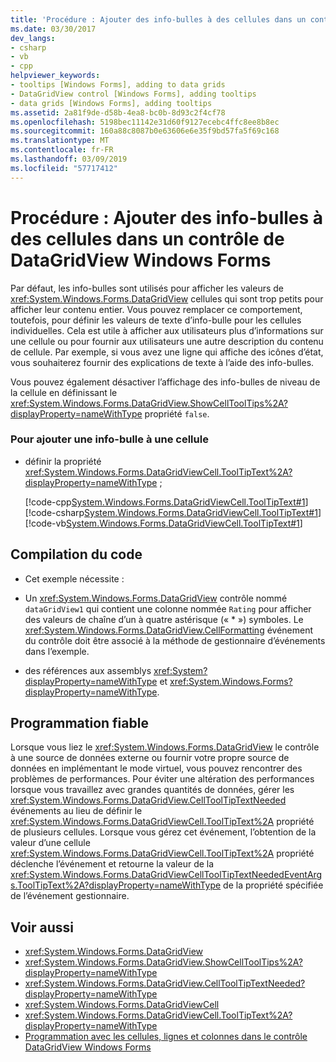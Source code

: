 ```yaml
---
title: 'Procédure : Ajouter des info-bulles à des cellules dans un contrôle de DataGridView Windows Forms'
ms.date: 03/30/2017
dev_langs:
- csharp
- vb
- cpp
helpviewer_keywords:
- tooltips [Windows Forms], adding to data grids
- DataGridView control [Windows Forms], adding tooltips
- data grids [Windows Forms], adding tooltips
ms.assetid: 2a81f9de-d58b-4ea8-bc0b-8d93c2f4cf78
ms.openlocfilehash: 5198bec11142e31d60f9127ecebc4ffc8ee8b8ec
ms.sourcegitcommit: 160a88c8087b0e63606e6e35f9bd57fa5f69c168
ms.translationtype: MT
ms.contentlocale: fr-FR
ms.lasthandoff: 03/09/2019
ms.locfileid: "57717412"
---
```

# <a name="how-to-add-tooltips-to-individual-cells-in-a-windows-forms-datagridview-control"></a>Procédure : Ajouter des info-bulles à des cellules dans un contrôle de DataGridView Windows Forms
Par défaut, les info-bulles sont utilisés pour afficher les valeurs de <xref:System.Windows.Forms.DataGridView> cellules qui sont trop petits pour afficher leur contenu entier. Vous pouvez remplacer ce comportement, toutefois, pour définir les valeurs de texte d’info-bulle pour les cellules individuelles. Cela est utile à afficher aux utilisateurs plus d’informations sur une cellule ou pour fournir aux utilisateurs une autre description du contenu de cellule. Par exemple, si vous avez une ligne qui affiche des icônes d’état, vous souhaiterez fournir des explications de texte à l’aide des info-bulles.  
  
 Vous pouvez également désactiver l’affichage des info-bulles de niveau de la cellule en définissant le <xref:System.Windows.Forms.DataGridView.ShowCellToolTips%2A?displayProperty=nameWithType> propriété `false`.  
  
### <a name="to-add-a-tooltip-to-a-cell"></a>Pour ajouter une info-bulle à une cellule  
  
-   définir la propriété <xref:System.Windows.Forms.DataGridViewCell.ToolTipText%2A?displayProperty=nameWithType> ;  
  
     [!code-cpp[System.Windows.Forms.DataGridViewCell.ToolTipText#1](~/samples/snippets/cpp/VS_Snippets_Winforms/System.Windows.Forms.DataGridViewCell.ToolTipText/cpp/datagridviewcell.tooltiptext.cpp#1)]
     [!code-csharp[System.Windows.Forms.DataGridViewCell.ToolTipText#1](~/samples/snippets/csharp/VS_Snippets_Winforms/System.Windows.Forms.DataGridViewCell.ToolTipText/CS/datagridviewcell.tooltiptext.cs#1)]
     [!code-vb[System.Windows.Forms.DataGridViewCell.ToolTipText#1](~/samples/snippets/visualbasic/VS_Snippets_Winforms/System.Windows.Forms.DataGridViewCell.ToolTipText/VB/datagridviewcell.tooltiptext.vb#1)]  
  
## <a name="compiling-the-code"></a>Compilation du code  
  
-   Cet exemple nécessite :  
  
-   Un <xref:System.Windows.Forms.DataGridView> contrôle nommé `dataGridView1` qui contient une colonne nommée `Rating` pour afficher des valeurs de chaîne d’un à quatre astérisque (« * ») symboles. Le <xref:System.Windows.Forms.DataGridView.CellFormatting> événement du contrôle doit être associé à la méthode de gestionnaire d’événements dans l’exemple.  
  
-   des références aux assemblys <xref:System?displayProperty=nameWithType> et <xref:System.Windows.Forms?displayProperty=nameWithType>.  
  
## <a name="robust-programming"></a>Programmation fiable  
 Lorsque vous liez le <xref:System.Windows.Forms.DataGridView> le contrôle à une source de données externe ou fournir votre propre source de données en implémentant le mode virtuel, vous pouvez rencontrer des problèmes de performances. Pour éviter une altération des performances lorsque vous travaillez avec grandes quantités de données, gérer les <xref:System.Windows.Forms.DataGridView.CellToolTipTextNeeded> événements au lieu de définir le <xref:System.Windows.Forms.DataGridViewCell.ToolTipText%2A> propriété de plusieurs cellules. Lorsque vous gérez cet événement, l’obtention de la valeur d’une cellule <xref:System.Windows.Forms.DataGridViewCell.ToolTipText%2A> propriété déclenche l’événement et retourne la valeur de la <xref:System.Windows.Forms.DataGridViewCellToolTipTextNeededEventArgs.ToolTipText%2A?displayProperty=nameWithType> de la propriété spécifiée de l’événement gestionnaire.  
  
## <a name="see-also"></a>Voir aussi
- <xref:System.Windows.Forms.DataGridView>
- <xref:System.Windows.Forms.DataGridView.ShowCellToolTips%2A?displayProperty=nameWithType>
- <xref:System.Windows.Forms.DataGridView.CellToolTipTextNeeded?displayProperty=nameWithType>
- <xref:System.Windows.Forms.DataGridViewCell>
- <xref:System.Windows.Forms.DataGridViewCell.ToolTipText%2A?displayProperty=nameWithType>
- [Programmation avec les cellules, lignes et colonnes dans le contrôle DataGridView Windows Forms](programming-with-cells-rows-and-columns-in-the-datagrid.md)
